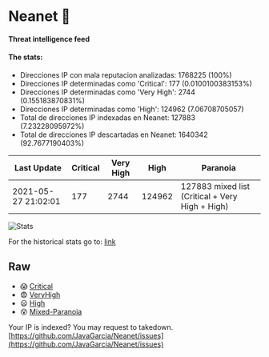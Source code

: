 # Neanet :hocho:
#### Threat intelligence feed
#### The stats:

- Direcciones IP con mala reputacion analizadas: 1768225 (100%)
- Direcciones IP determinadas como 'Critical':  177 (0.0100100383153%)
- Direcciones IP determinadas como 'Very High':  2744 (0.155183870831%)
- Direcciones IP determinadas como 'High':  124962 (7.06708705057)
- Total de direcciones IP indexadas en Neanet:  127883 (7.23228095972%)
- Total de direcciones IP descartadas en Neanet:  1640342 (92.7677190403%)

| Last Update | Critical | Very High | High | Paranoia |
| --- | --- | --- | --- | --- |
| 2021-05-27 21:02:01 | 177 | 2744 | 124962 | 127883 mixed list (Critical + Very High + High)|

![Stats](https://docs.google.com/spreadsheets/d/e/2PACX-1vSnaNMIXVabIpDJjufMlzH7poXnshF3mgd8Is1g9ytUEzVsP5my4Trn8f-xkoLLQ38xpL3HtmUexLo6/pubchart?oid=501124687&format=image)

For the historical stats go to: [link](/stats.csv)
## Raw
- :scream: [Critical](https://raw.githubusercontent.com/JavaGarcia/Neanet/master/blacklists/neanet_critical.txt)
- :fearful: [VeryHigh](https://raw.githubusercontent.com/JavaGarcia/Neanet/master/blacklists/neanet_veryHigh.txtt)
- :frowning: [High](https://raw.githubusercontent.com/JavaGarcia/Neanet/master/blacklists/neanet_high.txt)
- :dizzy_face: [Mixed-Paranoia](https://raw.githubusercontent.com/JavaGarcia/Neanet/master/blacklists/neanet_all.txt)


Your IP is indexed? You may request to takedown. [https://github.com/JavaGarcia/Neanet/issues](https://github.com/JavaGarcia/Neanet/issues)

























































































































































































































































































































































































































































































































































































































































































































































































































































































































































































































































































































































































































































































































































































































































































































































































































































































































































































































































































































































































































































































































































































































































































































































































































































































































































































































































































































































































































































































































































































































































































































































































































































































































































































































































































































































































































































































































































































































































































































































































































































































































































































































































































































































































































































































































































































































































































































































































































































































































































































































































































































































































































































































































































































































































































































































































































































































































































































































































































































































































































































































































































































































































































































































































































































































































































































































































































































































































































































